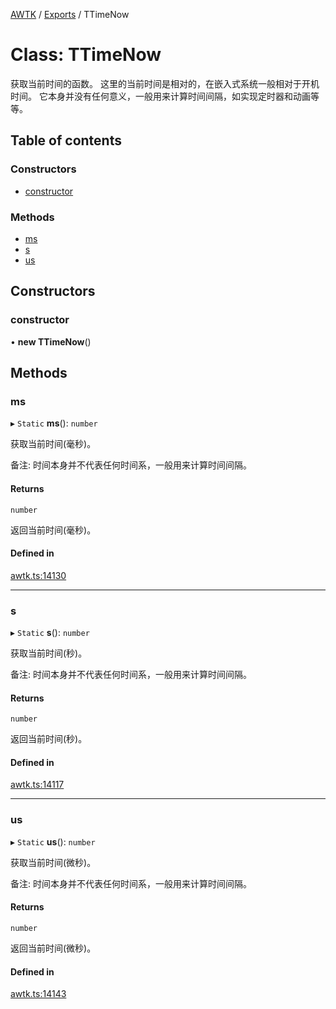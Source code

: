 [AWTK](../README.md) / [Exports](../modules.md) / TTimeNow

# Class: TTimeNow

获取当前时间的函数。
这里的当前时间是相对的，在嵌入式系统一般相对于开机时间。
它本身并没有任何意义，一般用来计算时间间隔，如实现定时器和动画等等。

## Table of contents

### Constructors

- [constructor](TTimeNow.md#constructor)

### Methods

- [ms](TTimeNow.md#ms)
- [s](TTimeNow.md#s)
- [us](TTimeNow.md#us)

## Constructors

### constructor

• **new TTimeNow**()

## Methods

### ms

▸ `Static` **ms**(): `number`

获取当前时间(毫秒)。

备注: 时间本身并不代表任何时间系，一般用来计算时间间隔。

#### Returns

`number`

返回当前时间(毫秒)。

#### Defined in

[awtk.ts:14130](https://github.com/zlgopen/awtk-binding/blob/c57d9273/tools/code_gen/js/output/awtk.ts#L14130)

___

### s

▸ `Static` **s**(): `number`

获取当前时间(秒)。

备注: 时间本身并不代表任何时间系，一般用来计算时间间隔。

#### Returns

`number`

返回当前时间(秒)。

#### Defined in

[awtk.ts:14117](https://github.com/zlgopen/awtk-binding/blob/c57d9273/tools/code_gen/js/output/awtk.ts#L14117)

___

### us

▸ `Static` **us**(): `number`

获取当前时间(微秒)。

备注: 时间本身并不代表任何时间系，一般用来计算时间间隔。

#### Returns

`number`

返回当前时间(微秒)。

#### Defined in

[awtk.ts:14143](https://github.com/zlgopen/awtk-binding/blob/c57d9273/tools/code_gen/js/output/awtk.ts#L14143)
